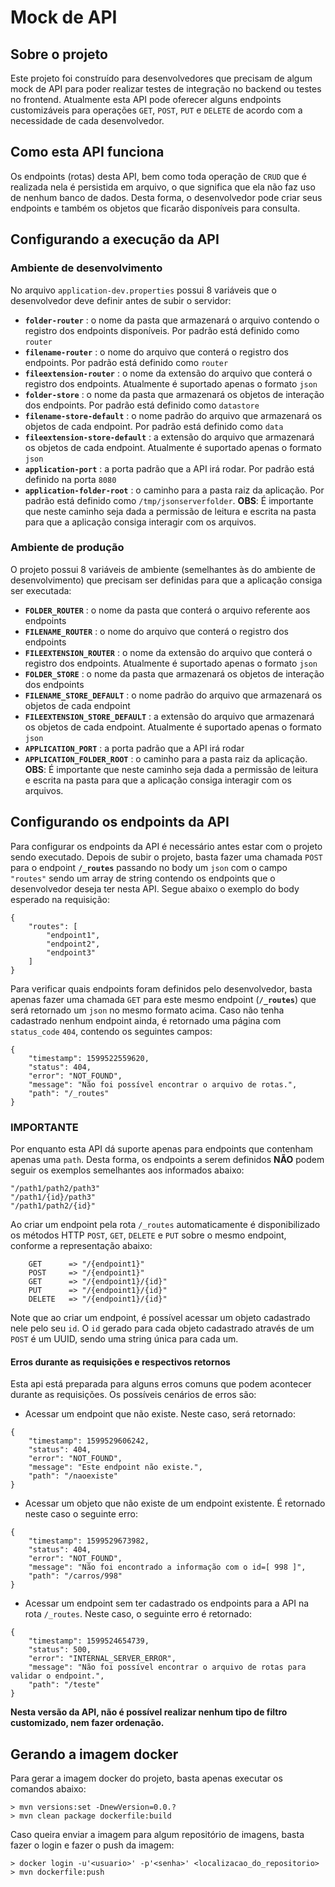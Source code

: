 # Mock de API
## Sobre o projeto

Este projeto foi construído para desenvolvedores que precisam de algum
mock de API para poder realizar testes de integração no backend ou
testes no frontend. Atualmente esta API pode oferecer alguns endpoints
customizáveis para operações `GET`, `POST`, `PUT` e `DELETE` de acordo
com a necessidade de cada desenvolvedor.

## Como esta API funciona

Os endpoints (rotas) desta API, bem como toda operação de `CRUD` que é
realizada nela é persistida em arquivo, o que significa que ela não faz
uso de nenhum banco de dados.
Desta forma, o desenvolvedor pode criar seus endpoints e também os objetos
que ficarão disponíveis para consulta.

## Configurando a execução da API

### Ambiente de desenvolvimento

No arquivo `application-dev.properties` possui 8 variáveis que o
desenvolvedor deve definir antes de subir o servidor:
* **`folder-router`** : o nome da pasta que armazenará o arquivo contendo
o registro dos endpoints disponíveis. Por padrão está definido como `router`
* **`filename-router`** : o nome do arquivo que conterá o registro dos
endpoints. Por padrão está definido como `router`
* **`fileextension-router`** : o nome da extensão do arquivo que conterá
o registro dos endpoints. Atualmente é suportado apenas o formato `json`
* **`folder-store`** : o nome da pasta que armazenará os objetos de interação
dos endpoints. Por padrão está definido como `datastore`
* **`filename-store-default`** : o nome padrão do arquivo que armazenará
os objetos de cada endpoint. Por padrão está definido como `data`
* **`fileextension-store-default`** : a extensão do arquivo que armazenará
os objetos de cada endpoint. Atualmente é suportado apenas o formato `json`
* **`application-port`** : a porta padrão que a API irá rodar. Por padrão
está definido na porta `8080`
* **`application-folder-root`** : o caminho para a pasta raiz da aplicação.
Por padrão está definido como `/tmp/jsonserverfolder`.
**OBS**: É importante que neste caminho seja dada a permissão de leitura e
escrita na pasta para que a aplicação consiga interagir com os arquivos.

### Ambiente de produção

O projeto possui 8 variáveis de ambiente (semelhantes às do ambiente de
desenvolvimento) que precisam ser definidas para que a aplicação consiga
ser executada:
* **`FOLDER_ROUTER`** : o nome da pasta que conterá o arquivo referente
aos endpoints
* **`FILENAME_ROUTER`** : o nome do arquivo que conterá o registro dos
endpoints
* **`FILEEXTENSION_ROUTER`** : o nome da extensão do arquivo que conterá
o registro dos endpoints. Atualmente é suportado apenas o formato `json`
* **`FOLDER_STORE`** : o nome da pasta que armazenará os objetos de interação
dos endpoints
* **`FILENAME_STORE_DEFAULT`** : o nome padrão do arquivo que armazenará
os objetos de cada endpoint
* **`FILEEXTENSION_STORE_DEFAULT`** : a extensão do arquivo que armazenará
os objetos de cada endpoint. Atualmente é suportado apenas o formato `json`
* **`APPLICATION_PORT`** : a porta padrão que a API irá rodar
* **`APPLICATION_FOLDER_ROOT`** : o caminho para a pasta raiz da aplicação.
**OBS**: É importante que neste caminho seja dada a permissão de leitura e
escrita na pasta para que a aplicação consiga interagir com os arquivos.

## Configurando os endpoints da API

Para configurar os endpoints da API é necessário antes estar com o projeto
sendo executado. Depois de subir o projeto, basta fazer uma chamada `POST`
para o endpoint **`/_routes`** passando no body um `json` com o campo
`"routes"` sendo um array de string contendo os endpoints que o desenvolvedor
deseja ter nesta API. Segue abaixo o exemplo do body esperado na requisição:
```
{
    "routes": [
        "endpoint1",
        "endpoint2",
        "endpoint3"
    ]
}
```
Para verificar quais endpoints foram definidos pelo desenvolvedor, basta apenas
fazer uma chamada `GET` para este mesmo endpoint (**`/_routes`**) que será
retornado um `json` no mesmo formato acima. Caso não tenha cadastrado nenhum
endpoint ainda, é retornado uma página com `status_code` `404`, contendo
os seguintes campos:
```
{
    "timestamp": 1599522559620,
    "status": 404,
    "error": "NOT_FOUND",
    "message": "Não foi possível encontrar o arquivo de rotas.",
    "path": "/_routes"
}
```
### IMPORTANTE

Por enquanto esta API dá suporte apenas para endpoints que contenham apenas uma `path`.
Desta forma, os endpoints a serem definidos **NÃO** podem seguir os exemplos semelhantes
aos informados abaixo:
```
"/path1/path2/path3"
"/path1/{id}/path3"
"/path1/path2/{id}"
```

Ao criar um endpoint pela rota `/_routes` automaticamente é disponibilizado os métodos
HTTP `POST`, `GET`, `DELETE` e `PUT` sobre o mesmo endpoint, conforme a representação
abaixo:
```
    GET      => "/{endpoint1}" 
    POST     => "/{endpoint1}"
    GET      => "/{endpoint1}/{id}"
    PUT      => "/{endpoint1}/{id}"
    DELETE   => "/{endpoint1}/{id}"
```
Note que ao criar um endpoint, é possível acessar um objeto cadastrado nele pelo seu `id`.
O `id` gerado para cada objeto cadastrado através de um `POST` é um UUID, sendo uma string
única para cada um.

#### Erros durante as requisições e respectivos retornos

Esta api está preparada para alguns erros comuns que podem acontecer durante as requisições.
Os possíveis cenários de erros são:
* Acessar um endpoint que não existe. Neste caso, será retornado:
```
{
    "timestamp": 1599529606242,
    "status": 404,
    "error": "NOT_FOUND",
    "message": "Este endpoint não existe.",
    "path": "/naoexiste"
}
```
* Acessar um objeto que não existe de um endpoint existente. É retornado neste caso o seguinte
erro:
```
{
    "timestamp": 1599529673982,
    "status": 404,
    "error": "NOT_FOUND",
    "message": "Não foi encontrado a informação com o id=[ 998 ]",
    "path": "/carros/998"
}
```
* Acessar um endpoint sem ter cadastrado os endpoints para a API na rota `/_routes`. Neste
caso, o seguinte erro é retornado:
```
{
    "timestamp": 1599524654739,
    "status": 500,
    "error": "INTERNAL_SERVER_ERROR",
    "message": "Não foi possível encontrar o arquivo de rotas para validar o endpoint.",
    "path": "/teste"
}
```

**Nesta versão da API, não é possível realizar nenhum tipo de filtro customizado, nem fazer
ordenação.**

## Gerando a imagem docker

Para gerar a imagem docker do projeto, basta apenas executar os comandos abaixo:
```
> mvn versions:set -DnewVersion=0.0.?
> mvn clean package dockerfile:build
```
Caso queira enviar a imagem para algum repositório de imagens, basta fazer o login
e fazer o push da imagem:
```
> docker login -u'<usuario>' -p'<senha>' <localizacao_do_repositorio>
> mvn dockerfile:push
```
